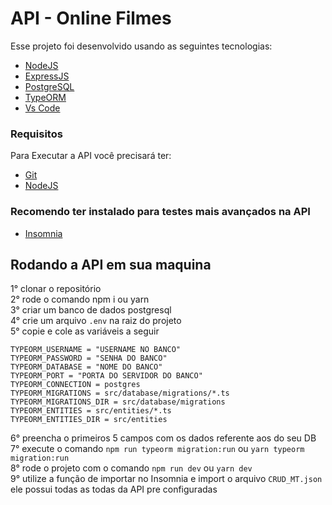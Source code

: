 # API - Online Filmes

Esse projeto foi desenvolvido usando as seguintes tecnologias:

- [NodeJS](https://nodejs.org/pt-br/)
- [ExpressJS](https://expressjs.com/)
- [PostgreSQL](https://www.postgresql.org/)
- [TypeORM](https://typeorm.io/)
- [Vs Code](https://code.visualstudio.com/)

### Requisitos

Para Executar a API você precisará ter:
* [Git](https://git-scm.com)
* [NodeJS](https://www.npmjs.com/)

### Recomendo ter instalado para testes mais avançados na API

* [Insomnia](https://insomnia.rest/)

## Rodando a API em sua maquina

1° clonar o repositório</br>
2° rode o comando npm i ou yarn</br>
3° criar um banco de dados postgresql</br>
4° crie um arquivo ```.env``` na raiz do projeto</br>
5° copie e cole as variáveis a seguir</br>

```TYPEORM_HOST = "HOST DO BANCO"
TYPEORM_USERNAME = "USERNAME NO BANCO"
TYPEORM_PASSWORD = "SENHA DO BANCO"
TYPEORM_DATABASE = "NOME DO BANCO"
TYPEORM_PORT = "PORTA DO SERVIDOR DO BANCO"
TYPEORM_CONNECTION = postgres
TYPEORM_MIGRATIONS = src/database/migrations/*.ts
TYPEORM_MIGRATIONS_DIR = src/database/migrations
TYPEORM_ENTITIES = src/entities/*.ts
TYPEORM_ENTITIES_DIR = src/entities
```

6° preencha o primeiros 5 campos com os dados referente aos do seu DB</br>
7° execute o comando ```npm run typeorm migration:run``` ou ```yarn typeorm migration:run```</br>
8° rode o projeto com o comando ```npm run dev``` ou ```yarn dev```</br>
9° utilize a função de importar no Insomnia e import o arquivo ```CRUD_MT.json``` ele possui todas as todas da API pre configuradas</br>

